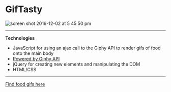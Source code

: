 # GifTasty

![screen shot 2016-12-02 at 5 45 50 pm](https://cloud.githubusercontent.com/assets/19538076/20861080/f83e6c20-b93b-11e6-9248-9298e3d94063.PNG)


----------
**Technologies**

 - JavaScript for using an ajax call to the Giphy API to render gifs of food onto the main body
 - [Powered by Giphy API](https://github.com/Giphy/GiphyAPI)
 - jQuery for creating new elements and manipulating the DOM
 - HTML/CSS

----------
[Find food gifs here](https://giftasty-mhmm.herokuapp.com/)





